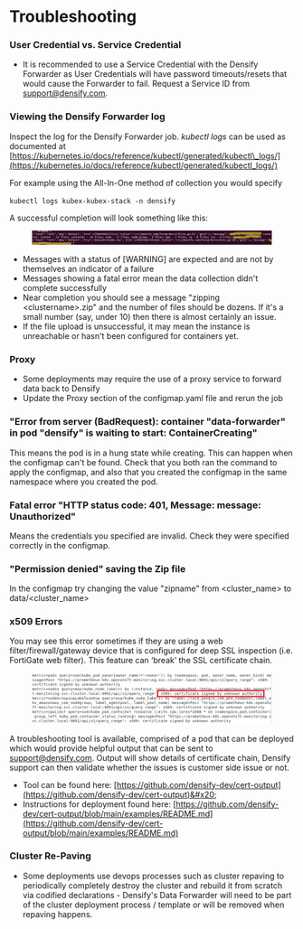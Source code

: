 # Troubleshooting

### **User Credential vs. Service Credential**

* It is recommended to use a Service Credential with the Densify Forwarder as User Credentials will have password timeouts/resets that would cause the Forwarder to fail.  Request a Service ID from support@densify.com.

### **Viewing the Densify Forwarder log** <a href="#toc155089468" id="toc155089468"></a>

Inspect the log for the Densify Forwarder job.  _kubectl logs_ can be used as documented at [https://kubernetes.io/docs/reference/kubectl/generated/kubectl\_logs/](https://kubernetes.io/docs/reference/kubectl/generated/kubectl_logs/)

For example using the All-In-One method of collection you would specify

`kubectl logs kubex-kubex-stack -n densify`&#x20;

A successful completion will look something like this:

<figure><img src="../.gitbook/assets/image (24).png" alt=""><figcaption></figcaption></figure>

* Messages with a status of \[WARNING] are expected and are not by themselves an indicator of a failure
* Messages showing a fatal error mean the data collection didn't complete successfully
* Near completion you should see a message "zipping \<clustername>.zip" and the number of files should be dozens.  If it's a small number (say, under 10) then there is almost certainly an issue.
* If the file upload is unsuccessful, it may mean the instance is unreachable or hasn't been configured for containers yet.

### **Proxy**

* Some deployments may require the use of a proxy service to forward data back to Densify
* Update the Proxy section of the configmap.yaml file and rerun the job &#x20;

### "Error from server (BadRequest): container "data-forwarder" in pod "densify" is waiting to start: ContainerCreating"

This means the pod is in a hung state while creating. This can happen when the configmap can't be found. Check that you both ran the command to apply the configmap, and also that you created the configmap in the same namespace where you created the pod.

### **Fatal error "HTTP status code: 401, Message: message: Unauthorized"**&#x20;

Means the credentials you specified are invalid. Check they were specified correctly in the configmap.

### **"Permission denied" saving the Zip file**&#x20;

In the configmap try changing the value "zipname" from \<cluster\_name> to data/\<cluster\_name>

### **x509 Errors**

You may see this error sometimes if they are using a web filter/firewall/gateway device that is configured for deep SSL inspection (i.e. FortiGate web filter). This feature can ‘break’ the SSL certificate chain.

<figure><img src="../.gitbook/assets/image (27).png" alt=""><figcaption></figcaption></figure>

A troubleshooting tool is available, comprised of a pod that can be deployed which would provide helpful output that can be sent to support@densify.com.  Output will show details of certificate chain, Densify support can then validate whether the issues is customer side issue or not.&#x20;

* Tool can be found here: [https://github.com/densify-dev/cert-output](https://github.com/densify-dev/cert-output)&#x20;
* Instructions for deployment found here: [https://github.com/densify-dev/cert-output/blob/main/examples/README.md](https://github.com/densify-dev/cert-output/blob/main/examples/README.md)

### **Cluster Re-Paving**

* Some deployments use devops processes such as cluster repaving to periodically completely destroy the cluster and rebuild it from scratch via codified declarations - Densify's Data Forwarder will need to be part of the cluster deployment process / template or will be removed when repaving happens.
